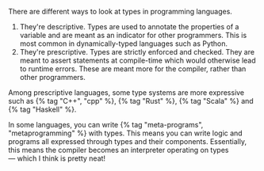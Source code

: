 ---
---

There are different ways to look at types in programming languages.

1. They're descriptive. Types are used to annotate the properties of a variable and are meant as an indicator for other programmers. This is most common in dynamically-typed languages such as Python.
2. They're prescriptive. Types are strictly enforced and checked. They are meant to assert statements at compile-time which would otherwise lead to runtime errors. These are meant more for the compiler, rather than other programmers.

Among prescriptive languages, some type systems are more expressive such as {% tag "C++", "cpp" %}, {% tag "Rust" %}, {% tag "Scala" %} and {% tag "Haskell" %}.

In some languages, you can write {% tag "meta-programs", "metaprogramming" %} with types. This means you can write logic and programs all expressed through types and their components. Essentially, this means the compiler becomes an interpreter operating on types — which I think is pretty neat!
